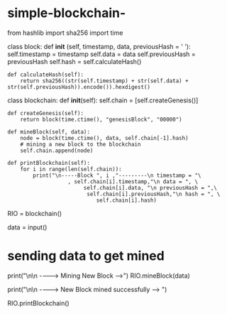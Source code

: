 # simple-blockchain-
from hashlib import sha256
import time

class block:
	def __init__ (self, timestamp, data, previousHash = ' '):
		self.timestamp = timestamp
		self.data = data
		self.previousHash = previousHash
		self.hash = self.calculateHash()

	def calculateHash(self):
		return sha256((str(self.timestamp) + str(self.data) + str(self.previousHash)).encode()).hexdigest()


class blockchain:
	def __init__(self):
		self.chain = [self.createGenesis()]

	def createGenesis(self):
		return block(time.ctime(), "genesisBlock", "00000")

	def mineBlock(self, data):
		node = block(time.ctime(), data, self.chain[-1].hash)
		# mining a new block to the blockchain
		self.chain.append(node)

	def printBlockchain(self):
		for i in range(len(self.chain)):
			print("\n-----Block ", i ,"---------\n timestamp = "\
				       , self.chain[i].timestamp,"\n data = ", \
				       		self.chain[i].data, "\n previousHash = ",\
				       		 self.chain[i].previousHash,"\n hash = ", \
				       		    self.chain[i].hash)



RIO = blockchain()

data = input()

# sending data to get mined 
print("\n\n ----> Mining New Block -->")
RIO.mineBlock(data)

print("\n\n ----> New Block mined successfully --> ")

RIO.printBlockchain()
